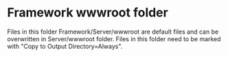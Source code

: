 ﻿# Framework wwwroot folder

Files in this folder Framework/Server/wwwroot are default files and can be overwritten in Server/wwwroot folder.
Files in this folder need to be marked with "Copy to Output Directory=Always".
